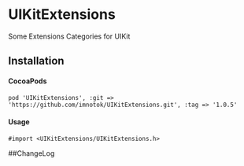 # UIKitExtensions
Some Extensions Categories for UIKit

## Installation

#### CocoaPods

```objc
pod 'UIKitExtensions', :git => 'https://github.com/imnotok/UIKitExtensions.git', :tag => '1.0.5'
```

#### Usage

```objc
#import <UIKitExtensions/UIKitExtensions.h>
```


##ChangeLog

